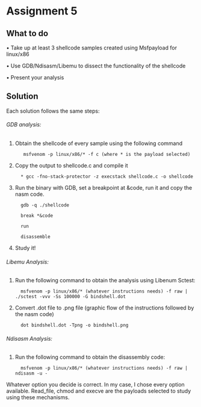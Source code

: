 # Assignment 5

## What to do

• Take up at least 3 shellcode samples created using Msfpayload for linux/x86 

• Use GDB/Ndisasm/Libemu to dissect the functionality of the shellcode

• Present your analysis

## Solution

Each solution follows the same steps:

###### GDB analysis:

   1) Obtain the shellcode of every sample using the following command

             msfvenom -p linux/x86/* -f c (where * is the payload selected)

   2) Copy the output to shellcode.c and compile it

            * gcc -fno-stack-protector -z execstack shellcode.c -o shellcode

   3) Run the binary with GDB, set a breakpoint at &code, run it and copy the nasm code.
   
            gdb -q ./shellcode
            
            break *&code
            
            run
            
            disassemble

   4) Study it!

###### Libemu Analysis:

   1) Run the following command to obtain the analysis using Libenum Sctest:
   
            msfvenom -p linux/x86/* (whatever instructions needs) -f raw | ./sctest -vvv -Ss 100000 -G bindshell.dot
            
   2) Convert .dot file to .png file (graphic flow of the instructions followed by the nasm code)
            
            dot bindshell.dot -Tpng -o bindshell.png

###### Ndisasm Analysis:

   1) Run the following command to obtain the disassembly code:
   
            msfvenom -p linux/x86/* (whatever instructions needs) -f raw | ndisasm -u -
            
Whatever option you decide is correct. In my case, I chose every option available. Read_file, chmod and execve are the payloads selected to study using these mechanisms.
